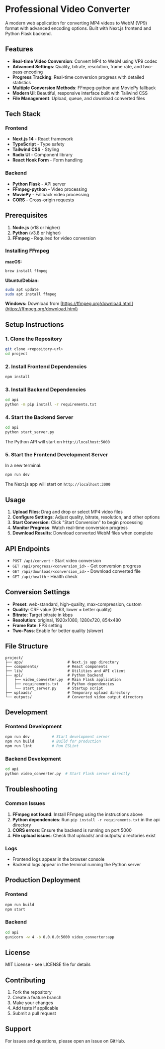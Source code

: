 # Professional Video Converter

A modern web application for converting MP4 videos to WebM (VP9) format with advanced encoding options. Built with Next.js frontend and Python Flask backend.

## Features

- **Real-time Video Conversion**: Convert MP4 to WebM using VP9 codec
- **Advanced Settings**: Quality, bitrate, resolution, frame rate, and two-pass encoding
- **Progress Tracking**: Real-time conversion progress with detailed statistics
- **Multiple Conversion Methods**: FFmpeg-python and MoviePy fallback
- **Modern UI**: Beautiful, responsive interface built with Tailwind CSS
- **File Management**: Upload, queue, and download converted files

## Tech Stack

### Frontend
- **Next.js 14** - React framework
- **TypeScript** - Type safety
- **Tailwind CSS** - Styling
- **Radix UI** - Component library
- **React Hook Form** - Form handling

### Backend
- **Python Flask** - API server
- **FFmpeg-python** - Video processing
- **MoviePy** - Fallback video processing
- **CORS** - Cross-origin requests

## Prerequisites

1. **Node.js** (v18 or higher)
2. **Python** (v3.8 or higher)
3. **FFmpeg** - Required for video conversion

### Installing FFmpeg

**macOS:**
```bash
brew install ffmpeg
```

**Ubuntu/Debian:**
```bash
sudo apt update
sudo apt install ffmpeg
```

**Windows:**
Download from [https://ffmpeg.org/download.html](https://ffmpeg.org/download.html)

## Setup Instructions

### 1. Clone the Repository
```bash
git clone <repository-url>
cd project
```

### 2. Install Frontend Dependencies
```bash
npm install
```

### 3. Install Backend Dependencies
```bash
cd api
python -m pip install -r requirements.txt
```

### 4. Start the Backend Server
```bash
cd api
python start_server.py
```

The Python API will start on `http://localhost:5000`

### 5. Start the Frontend Development Server
In a new terminal:
```bash
npm run dev
```

The Next.js app will start on `http://localhost:3000`

## Usage

1. **Upload Files**: Drag and drop or select MP4 video files
2. **Configure Settings**: Adjust quality, bitrate, resolution, and other options
3. **Start Conversion**: Click "Start Conversion" to begin processing
4. **Monitor Progress**: Watch real-time conversion progress
5. **Download Results**: Download converted WebM files when complete

## API Endpoints

- `POST /api/convert` - Start video conversion
- `GET /api/progress/<conversion_id>` - Get conversion progress
- `GET /api/download/<conversion_id>` - Download converted file
- `GET /api/health` - Health check

## Conversion Settings

- **Preset**: web-standard, high-quality, max-compression, custom
- **Quality**: CRF value (0-63, lower = better quality)
- **Bitrate**: Target bitrate in kbps
- **Resolution**: original, 1920x1080, 1280x720, 854x480
- **Frame Rate**: FPS setting
- **Two-Pass**: Enable for better quality (slower)

## File Structure

```
project/
├── app/                    # Next.js app directory
├── components/             # React components
├── lib/                    # Utilities and API client
├── api/                    # Python backend
│   ├── video_converter.py  # Main Flask application
│   ├── requirements.txt    # Python dependencies
│   └── start_server.py     # Startup script
├── uploads/                # Temporary upload directory
└── outputs/                # Converted video output directory
```

## Development

### Frontend Development
```bash
npm run dev          # Start development server
npm run build        # Build for production
npm run lint         # Run ESLint
```

### Backend Development
```bash
cd api
python video_converter.py  # Start Flask server directly
```

## Troubleshooting

### Common Issues

1. **FFmpeg not found**: Install FFmpeg using the instructions above
2. **Python dependencies**: Run `pip install -r requirements.txt` in the api directory
3. **CORS errors**: Ensure the backend is running on port 5000
4. **File upload issues**: Check that uploads/ and outputs/ directories exist

### Logs

- Frontend logs appear in the browser console
- Backend logs appear in the terminal running the Python server

## Production Deployment

### Frontend
```bash
npm run build
npm start
```

### Backend
```bash
cd api
gunicorn -w 4 -b 0.0.0.0:5000 video_converter:app
```

## License

MIT License - see LICENSE file for details

## Contributing

1. Fork the repository
2. Create a feature branch
3. Make your changes
4. Add tests if applicable
5. Submit a pull request

## Support

For issues and questions, please open an issue on GitHub. 